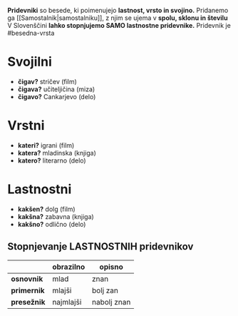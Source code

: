**Pridevniki** so besede, ki poimenujejo **lastnost, vrsto in svojino.** 
Pridanemo ga [[Samostalnik|samostalniku]], z njim se ujema v **spolu, sklonu in številu** 
V Slovenščini **lahko stopnjujemo SAMO lastnostne pridevnike.**
Pridevnik je #besedna-vrsta 

# Svojilni
+ **čigav?** stričev (film)
+ **čigava?** učiteljičina (miza)
+ **čigavo?** Cankarjevo (delo)

# Vrstni
+ **kateri?** igrani (film)
+ **katera?** mladinska (knjiga)
+ **katero?** literarno (delo)

# Lastnostni
+ **kakšen?** dolg (film)
+ **kakšna?** zabavna (knjiga)
+ **kakšno?** odlično (delo)

## Stopnjevanje LASTNOSTNIH pridevnikov
|           | obrazilno | opisno      |
| --------- | --------- | ----------- |
| **osnovnik**  | mlad      | znan        |
| **primernik** | mlajši    | bolj zan    |
| **presežnik** | najmlajši | nabolj znan | 
